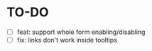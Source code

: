 # TO-DO

- [ ] feat: support whole form enabling/disabling
- [ ] fix: links don't work inside tooltips
